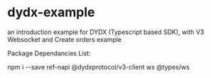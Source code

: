 # dydx-example
an introduction example for DYDX (Typescript based SDK), with V3 Websocket and Create orders example

Package Dependancies List:

npm i --save ref-napi @dydxprotocol/v3-client ws @types/ws
